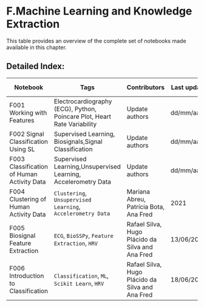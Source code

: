 # F.Machine Learning and Knowledge Extraction 
 This table provides an overview of the complete set of notebooks made available in this chapter. 

 ## Detailed Index:  
Notebook | Tags | Contributors | Last update | Open Notebook 
--- | --- | --- | --- | --- 
F001 Working with Features | Electrocardiography (ECG), Python, Poincare Plot, Heart Rate Variability| Update authors| dd/mm/aa| [![Open In Colab](https://colab.research.google.com/assets/colab-badge.svg)](https://githubtocolab.com/scientisst/notebooks/blob/master/F.Machine%20Learning%20and%20Knowledge%20Extraction/F001%20Working%20with%20Features/F001%20Working%20with%20Features.ipynb) 
F002 Signal Classification Using SL | Supervised Learning, Biosignals,Signal Classification| Update authors| dd/mm/aa| [![Open In Colab](https://colab.research.google.com/assets/colab-badge.svg)](https://githubtocolab.com/scientisst/notebooks/blob/master/F.Machine%20Learning%20and%20Knowledge%20Extraction/F002%20Signal%20Classification%20Using%20SL/F002%20Signal%20Classification%20Using%20SL.ipynb) 
F003 Classification of Human Activity Data | Supervised Learning,Unsupervised Learning, Accelerometry Data| Update authors| dd/mm/aa| [![Open In Colab](https://colab.research.google.com/assets/colab-badge.svg)](https://githubtocolab.com/scientisst/notebooks/blob/master/F.Machine%20Learning%20and%20Knowledge%20Extraction/F003%20Classification%20of%20Human%20Activity%20Data/F003%20Classification%20of%20Human%20Activity%20Data.ipynb) 
F004 Clustering of Human Activity Data | `Clustering`, `Unsupervised Learning`, `Accelerometry Data`| Mariana Abreu, Patrícia Bota, Ana Fred| 2021| [![Open In Colab](https://colab.research.google.com/assets/colab-badge.svg)](https://githubtocolab.com/scientisst/notebooks/blob/master/F.Machine%20Learning%20and%20Knowledge%20Extraction/F004%20Clustering%20of%20Human%20Activity%20Data/F004%20Clustering%20of%20Human%20Activity%20Data.ipynb) 
F005 Biosignal Feature Extraction | `ECG`, `BioSSPy`, `Feature Extraction`, `HRV`| Rafael Silva, Hugo Plácido da Silva and Ana Fred| 13/06/2022| [![Open In Colab](https://colab.research.google.com/assets/colab-badge.svg)](https://githubtocolab.com/scientisst/notebooks/blob/master/F.Machine%20Learning%20and%20Knowledge%20Extraction/F005%20Biosignal%20Feature%20Extraction/F005%20Biosignal%20Feature%20Extraction.ipynb) 
F006 Introduction to Classification | `Classification`, `ML`, `Scikit Learn`, `HRV`| Rafael Silva, Hugo Plácido da Silva and Ana Fred| 18/06/2022| [![Open In Colab](https://colab.research.google.com/assets/colab-badge.svg)](https://githubtocolab.com/scientisst/notebooks/blob/master/F.Machine%20Learning%20and%20Knowledge%20Extraction/F006%20Introduction%20to%20Classification/F006%20Introduction%20to%20Classification.ipynb) 
